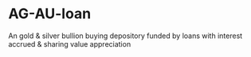 # AG-AU-loan
An gold &amp; silver bullion buying  depository  funded by loans with interest accrued &amp;  sharing value appreciation
